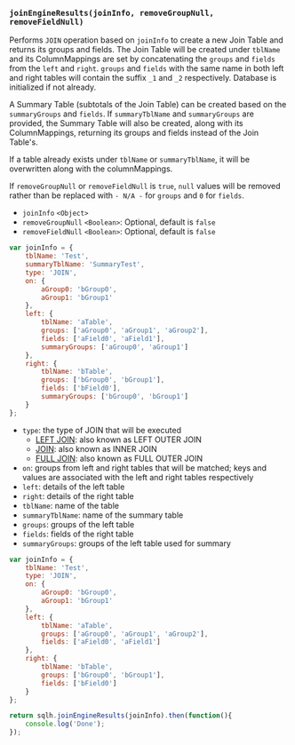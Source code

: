 ### ``joinEngineResults(joinInfo, removeGroupNull, removeFieldNull)``
Performs `JOIN` operation based on ``joinInfo`` to create a new Join Table and returns its groups and fields.
The Join Table will be created under ``tblName`` and its ColumnMappings are set by concatenating the ``groups`` and ``fields`` from the ``left`` and ``right``. ``groups`` and ``fields`` with the same name in both left and right tables will contain the suffix `_1` and `_2` respectively. Database is initialized if not already.

A Summary Table (subtotals of the Join Table) can be created based on the ``summaryGroups`` and ``fields``.
If ``summaryTblName`` and ``summaryGroups`` are provided, the Summary Table will also be created, along with its ColumnMappings, returning its groups and fields instead of the Join Table's.

If a table already exists under ``tblName`` or ``summaryTblName``, it will be overwritten along with the columnMappings.

If ``removeGroupNull`` or ``removeFieldNull`` is ``true``, ``null`` values will be removed rather than be replaced with ``- N/A -`` for ``groups`` and ``0`` for ``fields``.

- `joinInfo` `<Object>`
- `removeGroupNull` `<Boolean>`: Optional, default is `false`
- `removeFieldNull` `<Boolean>`: Optional, default is `false`
```js
var joinInfo = {
    tblName: 'Test',
    summaryTblName: 'SummaryTest',
    type: 'JOIN',
    on: {
        aGroup0: 'bGroup0',
        aGroup1: 'bGroup1'
    },
    left: {
        tblName: 'aTable',
        groups: ['aGroup0', 'aGroup1', 'aGroup2'],
        fields: ['aField0', 'aField1'],
        summaryGroups: ['aGroup0', 'aGroup1']
    },
    right: {
        tblName: 'bTable',
        groups: ['bGroup0', 'bGroup1'],
        fields: ['bField0'],
        summaryGroups: ['bGroup0', 'bGroup1']
    }
};
```
- `type`: the type of JOIN that will be executed
	- [LEFT JOIN](https://www.w3schools.com/sql/sql_join_left.asp): also known as LEFT OUTER JOIN
 	- [JOIN](https://www.w3schools.com/sql/sql_join_inner.asp): also known as INNER JOIN
	- [FULL JOIN](https://www.w3schools.com/sql/sql_join_full.asp): also known as FULL OUTER JOIN
- `on`: groups from left and right tables that will be matched; keys and values are associated with the left and right tables respectively
- `left`: details of the left table
- `right`: details of the right table
- `tblName`: name of the table
- `summaryTblName`: name of the summary table
- `groups`: groups of the left table
- `fields`: fields of the right table
- `summaryGroups`: groups of the left table used for summary

```js
var joinInfo = {
    tblName: 'Test',
    type: 'JOIN',
    on: {
        aGroup0: 'bGroup0',
        aGroup1: 'bGroup1'
    },
    left: {
        tblName: 'aTable',
        groups: ['aGroup0', 'aGroup1', 'aGroup2'],
        fields: ['aField0', 'aField1']
    },
    right: {
        tblName: 'bTable',
        groups: ['bGroup0', 'bGroup1'],
        fields: ['bField0']
    }
};

return sqlh.joinEngineResults(joinInfo).then(function(){
	console.log('Done');
});
```
